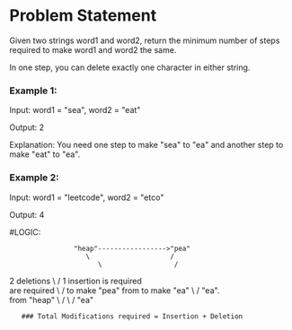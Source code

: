 # Problem Statement

Given two strings word1 and word2, return the minimum number of steps required to make word1 and word2 the same.

In one step, you can delete exactly one character in either string.

 

### Example 1:

Input: word1 = "sea", word2 = "eat"

Output: 2

Explanation: You need one step to make "sea" to "ea" and another step to make "eat" to "ea".

### Example 2:

Input: word1 = "leetcode", word2 = "etco"

Output: 4

#LOGIC:

                    "heap"----------------->"pea"
                       \                    /
	                      \                  /     
  2 deletions            \                /          1 insertion is required          
 are required             \              /                to make "pea" from 
  to make "ea"             \            /                        "ea".  
  from "heap"               \          / 
							               \        /
							                  "ea"
                                
       ### Total Modifications required = Insertion + Deletion
